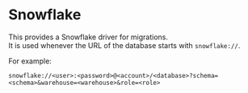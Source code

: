Snowflake
===

This provides a Snowflake driver for migrations.  
It is used whenever the URL of the database starts with `snowflake://`.

For example:

```
snowflake://<user>:<password>@<account>/<database>?schema=<schema>&warehouse=<warehouse>&role=<role>
```
